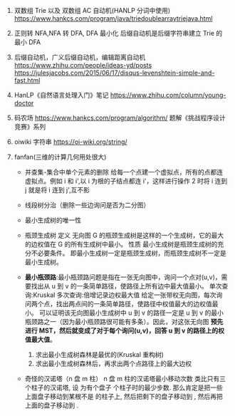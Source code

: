 1. 双数组 Trie 以及 双数组 AC 自动机(HANLP 分词中使用)
   https://www.hankcs.com/program/java/triedoublearraytriejava.html
2. 正则转 NFA,NFA 转 DFA, DFA 最小化
   后缀自动机是后缀字符串建立 Trie 的最小 DFA
3. 后缀自动机，广义后缀自动机，编辑距离自动机
   https://www.zhihu.com/people/ideas-yd/posts
   https://julesjacobs.com/2015/06/17/disqus-levenshtein-simple-and-fast.html
4. HanLP《自然语言处理入门》笔记
   https://www.zhihu.com/column/young-doctor
5. 码农场
   https://www.hankcs.com/program/algorithm/
   题解《挑战程序设计竞赛》系列
6. oiwiki 字符串
   https://oi-wiki.org/string/
7. fanfan(三维的计算几何用处很大)

   - 并查集-集合中单个元素的删除
     给每一个点建一个虚拟点，所有的点都连虚拟点。例如 i 和 i',以 i 为根的子结点都连 i'，这样进行操作 2 时将 i 连到 j 就是将 i 连到 j',互不影
   - 线段树分治（删除一些边询问是否为二分图）
   - 最小生成树的唯一性
   - 瓶颈生成树
     定义
     无向图 G 的瓶颈生成树是这样的一个生成树，它的最大的边权值在 G 的所有生成树中最小。
     性质
     最小生成树是瓶颈生成树的充分不必要条件。 即最小生成树一定是瓶颈生成树，而瓶颈生成树不一定是最小生成树。
   - **最小瓶颈路**:最小瓶颈路问题是指在一张无向图中，询问一个点对(u,v)，需要找出从 u 到 v 的一条简单路径，使路径上所有边中最大值最小。
     单次查询:Kruskal
     多次查询:倍增记录边权最大值
     给定一张带权无向图，每次询问两个点，找出两点间的一条简单路径，使路径中权值最大的边权值最小。
     可以证明该无向图最小生成树中 u 到 v 的路径一定是 u 到 v 的最小瓶颈路之一（因为最小瓶颈路很可能有多条）。因此，对这张无向图
     **预先进行 MST，然后就变成了对于每个询问(u,v)，回答 u 到 v 的路径上的权值最大值**。

     1. 求出最小生成树森林是最优的(Kruskal 重构树)
     2. 求出最小生成树森林后，再求出两个点路径上的最大边权

   - 奇怪的汉诺塔（n 盘 m 柱）
     n 盘 m 柱的汉诺塔最小移动次数
     类比只有三个柱子的汉诺塔, 设 为有个盘子 个柱子时的最少步数. 那么肯定是把一些上面盘子移动到某根不是 的柱子上,
     然后把剩下的盘子移动到 , 然后再把上面的盘子移动到 .
